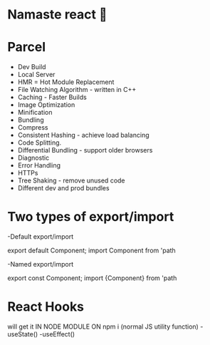 # Namaste react 🚀

# Parcel

- Dev Build
- Local Server
- HMR = Hot Module Replacement
- File Watching Algorithm - written in C++
- Caching - Faster Builds
- Image Optimization
- Minification
- Bundling
- Compress
- Consistent Hashing - achieve load balancing
- Code Splitting.
- Differential Bundling - support older browsers
- Diagnostic
- Error Handling
- HTTPs
- Tree Shaking - remove unused code
- Different dev and prod bundles

# Two types of export/import

-Default export/import

export default Component;
import Component from 'path

-Named export/import

export const Component;
import {Component} from 'path

# React Hooks

will get it IN NODE MODULE ON npm i
(normal JS utility function)
-useState()
-useEffect()
